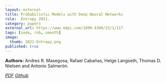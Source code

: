 ```yaml
---
layout: external
title: Probabilistic Models with Deep Neural Networks
role:  Entropy 2021.
category: papers
external_url: https://www.mdpi.com/1099-4300/23/1/117
tags: [sade, rnb, smooth]
image:
  thumb: 2021-Entropy.png
published: true
---
```


**Authors:** Andres R. Masegosa, Rafael Cabañas, Helge Langseth, Thomas D. Nielsen and Antonio Salmerón.

<!--


-->
<a href="https://www.mdpi.com/1099-4300/23/1/117"><i class="fa fa-file-pdf-o" aria-hidden="true"> PDF</i></a> 
<a href="https://github.com/PGM-Lab/ProbModelsDNNs"><i class="fa fa-github" aria-hidden="true" > Github</i></a> 
